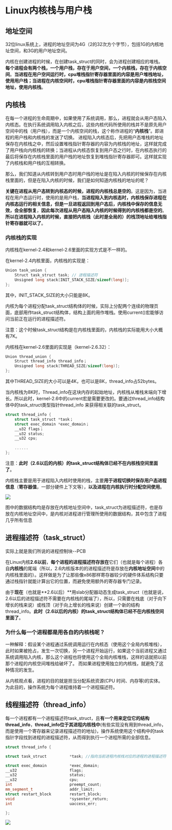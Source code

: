 # Linux内核栈与用户栈

## 地址空间

32位linux系统上，进程的地址空间为4G（2的32次方个字节），包括1G的内核地址空间，和3G的用户地址空间。

内核在创建进程的时候，在创建task_struct的同时，会为进程创建相应的堆栈。**每个进程会有两个栈，一个用户栈，存在于用户空间，一个内核栈，存在于内核空间**。**当进程在用户空间运行时，cpu堆栈指针寄存器里面的内容是用户堆栈地址，使用用户栈；当进程在内核空间时，cpu堆栈指针寄存器里面的内容是内核栈空间地址，使用内核栈**。

## 内核栈

在每一个进程的生命周期中，如果使用了系统调用，那么，进程就会从用户态陷入内核态。在执行系统调用陷入内核之后，这些内核代码所使用的栈并不是原先用户空间中的栈（用户栈），而是一个内核空间的栈，这个称作进程的“**内核栈**”。即进程的用户栈和内核栈的发送了切换。 进程陷入内核态后，先把用户态堆栈的地址保存在内核栈之中，然后设置堆栈指针寄存器的内容为内核栈的地址，这样就完成了用户栈向内核栈的转换；当进程从内核态恢复到用户态之行时，在内核态执行的最后将保存在内核栈里面的用户栈的地址恢复到堆栈指针寄存器即可。这样就实现了内核栈和用户栈的互相转换。

那么，我们知道从内核转到用户态时用户栈的地址是在陷入内核的时候保存在内核栈里面的，但是在陷入内核的时候，我们是如何知道内核栈的地址的呢？

**关键在进程从用户态转到内核态的时候，进程的内核栈总是空的**。这是因为，当进程在用户态运行时，使用的是用户栈，**当进程陷入到内核态时，内核栈保存进程在内核态运行的相关信息，但是一旦进程返回到用户态后，内核栈中保存的信息无效，会全部恢复**，**因此每次进程从用户态陷入内核的时候得到的内核栈都是空的**。**所以在进程陷入内核的时候，直接把内核栈（此时是全局的）的栈顶地址给堆栈指针寄存器就可以了**。

### 内核栈的实现

内核栈在kernel-2.4和kernel-2.6里面的实现方式是不一样的。

在kernel-2.4内核里面，内核栈的实现是：

```c++
Union task_union {
    Struct task_struct task; // 进程描述符
    Unsigned long stack[INIT_STACK_SIZE/sizeof(long)];
};
```

 其中，INIT_STACK_SIZE的大小只能是8K。

内核为每个进程分配task_struct结构体的时候，实际上分配两个连续的物理页面，底部用作task_struct结构体，结构上面的用作堆栈。使用current()宏能够访问当前正在运行的进程描述符。

 注意：这个时候task_struct结构是在内核栈里面的，内核栈的实际能用大小大概有7K。

内核栈在kernel-2.6里面的实现是（kernel-2.6.32）：

```c++
Union thread_union {
    Struct thread_info thread_info；
    Unsigned long stack[THREAD_SIZE/sizeof(long)];
};
```

其中THREAD_SIZE的大小可以是4K，也可以是8K，thread_info占52bytes。

当内核栈为8K时，Thread_info在这块内存的起始地址，内核栈从堆栈末端向下增长。所以此时，kernel-2.6中的current宏是需要更改的。要通过thread_info结构体中的task_struct类型指针thread_info 来获得相关联的task_struct。

```c++
struct thread_info {
    struct task_struct *task；
    struct exec_domain *exec_domain；
    __u32 flags；
    __u32 status;
    __u32 cpu;
  
    ......
};
```

注意：**此时（2.6以后的内核）的task_struct结构体已经不在内核栈空间里面了**。

内核栈主要是用于进程陷入内核时使用的栈，主要**用于进程切换时保存用户态进程信息**（**寄存器值**，一部分硬件上下文等），**以及进程在内核执行时分配空间使用**。

![](http://oklbfi1yj.bkt.clouddn.com/Linux%E5%86%85%E6%A0%B8%E6%A0%88%E4%B8%8E%E7%94%A8%E6%88%B7%E6%A0%88/1.png)

图中的数据结构均是存放在内核地址空间中，task_struct为进程描述符，也是存放在内核地址空间中，是内核对进程进行管理所使用的数据结构，其中包含了进程几乎所有信息

## 进程描述符（task_struct）

实际上就是我们所说的进程控制块--PCB

在Linux内核**2.6以前**，**每个进程的进程描述符存放在**它们（也就是每个进程）各自**内核栈**的尾端（所以，2.6内核版本的的进程描述符是存放在**内核地址空间**中的内核栈里面的）。这样做是为了让那些像x86那样寄存器较少的硬件体系结构只要通过栈指针就能计算出它的位置，而避免使用额外的寄存器专门记录。

由于**现在**（也就是**2.6以后）**用slab分配器动态生成task_struct（也就是说，2.6以后的进程描述符不需要在内核栈的尾端了），所以，只需要在栈底（对于向下增长的栈来说）或栈顶（对于向上增长的栈来说）创建一个新的结构thread_info。**此时（2.6以后的内核）的task_struct结构体已经不在内核栈空间里面了**。

### 为什么每一个进程都是用**各自**的内核栈呢？

一种解释：假设某个进程通过系统调用运行在内核态（使用这个全局内核堆栈），此时如果被抢占，发生一次切换，另一个进程开始运行，如果这个当前进程又通过系统调用陷入内核，那么这个进程也将使用这个全局内核堆栈，这样的话就把以前那个进程的内核空间堆栈给破坏了。 而如果进程使用独立的内核栈，就避免了这种情况的发生。

从内核观点看，进程的目的就是担当分配系统资源(CPU 时间、内存等)的实体。为此目的，操作系统为每个进程维持着一个进程描述符。

## 线程描述符（thread_info）

每一个进程都有一个进程描述符task_struct，且**有一个用来定位它的结构thread_info**，**thread_info位于其进程内核栈中**(有些实现没有用到thread_info，而是使用一个寄存器来记录进程描述符的地址)，操作系统使用这个结构中的task指针字段找到进程的进程描述符，从而得到执行一个进程所需的全部信息。

```c++
struct thread_info {

struct task_struct          *task; //指向当前进程内核栈对应的进程的进程描述符

struct exec_domain          *exec_domain;
__u32                       flags;
__u32                       status;
__u32                       cpu;
int                         preempt_count;
mm_segment_t                addr_limit;
struct restart_block        restart_block;
void                        *sysenter_return;
int                         uaccess_err;

};
```

![](http://oklbfi1yj.bkt.clouddn.com/Linux%E5%86%85%E6%A0%B8%E6%A0%88%E4%B8%8E%E7%94%A8%E6%88%B7%E6%A0%88/1.png)











